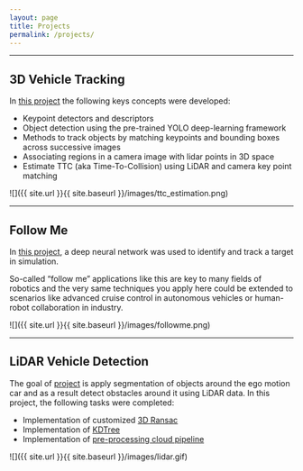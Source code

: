 ```yaml
---
layout: page
title: Projects
permalink: /projects/
---
```



---
## 3D Vehicle Tracking
In [this project](https://github.com/brunoeducsantos/3D-Vehicle-Tracking) the following keys concepts were developed:
* Keypoint detectors and descriptors
* Object detection using the pre-trained YOLO deep-learning framework
* Methods to track objects by matching keypoints and bounding boxes across successive images
* Associating regions in a camera image with lidar points in 3D space
* Estimate TTC (aka Time-To-Collision) using LiDAR and camera key point matching

![]({{ site.url }}{{ site.baseurl }}/images/ttc_estimation.png)

---
## Follow Me 

 In [this project](https://github.com/brunoeducsantos/Follow-Me), a deep neural network was used to identify and track a target in simulation. 
 
 So-called “follow me” applications like this are key to many fields of robotics and the very same techniques you apply here could be extended to scenarios like advanced cruise control in autonomous vehicles or human-robot collaboration in industry. 

 ![]({{ site.url }}{{ site.baseurl }}/images/followme.png)

---
## LiDAR Vehicle Detection

The goal of [project](https://github.com/brunoeducsantos/Lidar-Obstacle-Detection) is apply segmentation of objects around the ego motion car and as a result detect obstacles around it using LiDAR data. In this project, the following tasks were completed:

* Implementation of customized [3D Ransac](https://github.com/brunoeducsantos/Lidar-Obstacle-Detection/blob/master/src/processPointClouds.cpp)
* Implementation of [KDTree](https://github.com/brunoeducsantos/Lidar-Obstacle-Detection/blob/master/src/kdtree.h)
* Implementation of [pre-processing cloud pipeline](https://github.com/brunoeducsantos/Lidar-Obstacle-Detection/blob/master/src/processPointClouds.cpp)


 ![]({{ site.url }}{{ site.baseurl }}/images/lidar.gif)
